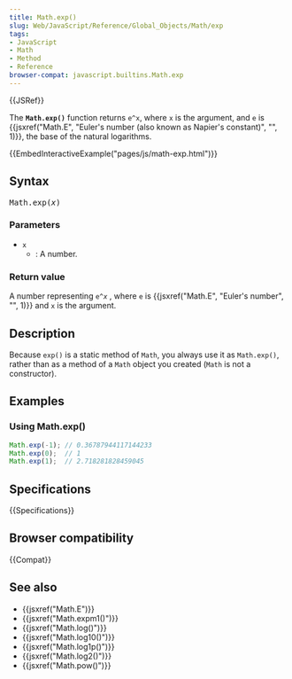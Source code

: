 ```yaml
---
title: Math.exp()
slug: Web/JavaScript/Reference/Global_Objects/Math/exp
tags:
- JavaScript
- Math
- Method
- Reference
browser-compat: javascript.builtins.Math.exp
---
```

{{JSRef}}

The **`Math.exp()`** function returns `e^x`, where `x` is the argument, and `e`
is
{{jsxref("Math.E", "Euler's number (also known as Napier's constant)", "", 1)}},
the base of the natural logarithms.

{{EmbedInteractiveExample("pages/js/math-exp.html")}}

## Syntax

<pre class="brush: js">Math.exp(<var>x</var>)</pre>

### Parameters

- `x`
  - : A number.

### Return value

A number representing <code>e^<var>x</var></code> , where `e` is
{{jsxref("Math.E", "Euler's number", "", 1)}} and `x` is the
argument.

## Description

Because `exp()` is a static method of `Math`, you always use it as `Math.exp()`,
rather than as a method of a `Math` object you created (`Math` is not a
constructor).

## Examples

### Using Math.exp()

```js
Math.exp(-1); // 0.36787944117144233
Math.exp(0);  // 1
Math.exp(1);  // 2.718281828459045
```

## Specifications

{{Specifications}}

## Browser compatibility

{{Compat}}

## See also

- {{jsxref("Math.E")}}
- {{jsxref("Math.expm1()")}}
- {{jsxref("Math.log()")}}
- {{jsxref("Math.log10()")}}
- {{jsxref("Math.log1p()")}}
- {{jsxref("Math.log2()")}}
- {{jsxref("Math.pow()")}}
